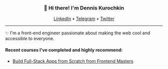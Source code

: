 <h3 align="center">👋 Hi there! I'm Dennis Kurochkin </h3>
<p align="center">
  <a href="https://www.linkedin.com/in/dennis-kurochkin/">LinkedIn</a> •
  <a href="https://t.me/dennis_kurochkin">Telegram</a> •
  <a href="https://twitter.com/DennisKurochkin">Twitter</a>
</p>

---
✨ I'm a front-end engineer passionate about making the web cool and accessible to everyone. 


#### Recent courses I've completed and highly recommend:
- <a href="https://frontendmasters.com/workshops/fullstack-apps/">Build Full-Stack Apps from Scratch from Frontend Masters</a>


<!--

Here are some ideas to get you started:

<h3 align="center">👋 Hi there! I'm Dennis Kurochkin </h3>
<p align="center">
  <a href="https://.com">Website</a> •
  <a href="https://twitter.com/">Twitter</a>
</p>


- 🔭 I’m currently working on ...
- 🌱 I’m currently learning ...
- 👯 I’m looking to collaborate on ...
- 🤔 I’m looking for help with ...
- 💬 Ask me about ...
- 📫 How to reach me: ...
- 😄 Pronouns: ...
- ⚡ Fun fact: ...
-->
